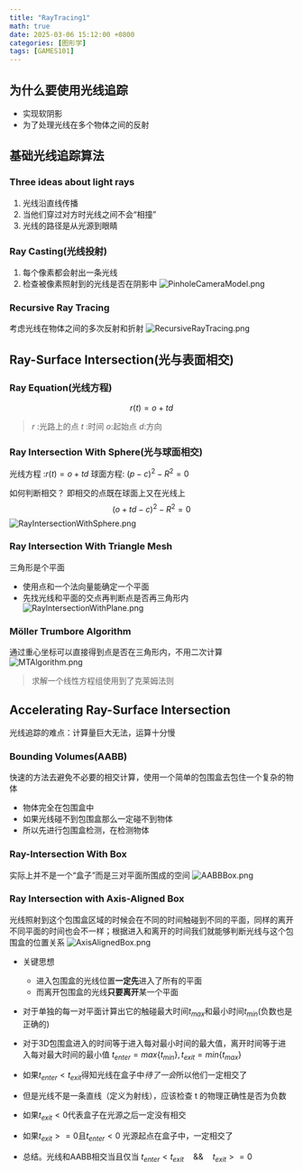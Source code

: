 ```yaml
---
title: "RayTracing1"
math: true
date: 2025-03-06 15:12:00 +0800
categories: [图形学]
tags: [GAMES101]
---
```

## 为什么要使用光线追踪

- 实现软阴影
- 为了处理光线在多个物体之间的反射

## 基础光线追踪算法

### Three ideas about light rays

1. 光线沿直线传播
2. 当他们穿过对方时光线之间不会“相撞”
3. 光线的路径是从光源到眼睛

### Ray Casting(光线投射)

1. 每个像素都会射出一条光线
2. 检查被像素照射到的光线是否在阴影中
![PinholeCameraModel.png](assets/img/PinholeCameraModel.png)
### Recursive Ray Tracing

考虑光线在物体之间的多次反射和折射
![RecursiveRayTracing.png](assets/img/RecursiveRayTracing.png)
## Ray-Surface Intersection(光与表面相交)

### Ray Equation(光线方程)

$$r(t)=o+td$$
> $r$ :光路上的点
> $t$ :时间
> $o$:起始点
> $d$:方向

### Ray Intersection With Sphere(光与球面相交)

光线方程 :$r(t)=o+td$
球面方程: $(p-c)^2-R^2=0$ 

如何判断相交？
即相交的点既在球面上又在光线上
$$(o+td-c)^2-R^2=0$$
![RayIntersectionWithSphere.png](assets/img/RayIntersectionWithSphere.png)

### Ray Intersection With Triangle Mesh

三角形是个平面
- 使用点和一个法向量能确定一个平面
- 先找光线和平面的交点再判断点是否再三角形内
![RayIntersectionWithPlane.png](assets/img/RayIntersectionWithPlane.png)
### Möller Trumbore Algorithm

通过重心坐标可以直接得到点是否在三角形内，不用二次计算
![MTAlgorithm.png](assets/img/MTAlgorithm.png)
> 求解一个线性方程组使用到了克莱姆法则

## Accelerating Ray-Surface Intersection

光线追踪的难点：计算量巨大无法，运算十分慢

### Bounding Volumes(AABB)

快速的方法去避免不必要的相交计算，使用一个简单的包围盒去包住一个复杂的物体
- 物体完全在包围盒中
- 如果光线碰不到包围盒那么一定碰不到物体
- 所以先进行包围盒检测，在检测物体

### Ray-Intersection With Box

实际上并不是一个“盒子”而是三对平面所围成的空间
![AABBBox.png](assets/img/AABBBox.png)

### Ray Intersection with Axis-Aligned Box

光线照射到这个包围盒区域的时候会在不同的时间触碰到不同的平面，同样的离开不同平面的时间也会不一样；根据进入和离开的时间我们就能够判断光线与这个包围盒的位置关系
![AxisAlignedBox.png](assets/img/AxisAlignedBox.png)

- 关键思想
  - 进入包围盒的光线位置**一定先**进入了所有的平面
  - 而离开包围盒的光线**只要离开**某一个平面
- 对于单独的每一对平面计算出它的触碰最大时间$t_{max}$和最小时间$t_{min}$(负数也是正确的)
- 对于3D包围盒进入的时间等于进入每对最小时间的最大值，离开时间等于进入每对最大时间的最小值 $t_{enter}=max\{t_{min}\},t_{exit}=min\{t_{max}\}$
- 如果$t_{enter}<t_{exit}$得知光线在盒子中*待了一会*所以他们一定相交了

- 但是光线不是一条直线（定义为射线），应该检查 t 的物理正确性是否为负数
- 如果$t_{exit}<0$代表盒子在光源之后一定没有相交
- 如果$t_{exit}>=0$且$t_{enter}<0$ 光源起点在盒子中，一定相交了
- 总结。光线和AABB相交当且仅当 $t_{enter}<t_{exit}\quad\&\&\quad t_{exit}>=0$ 